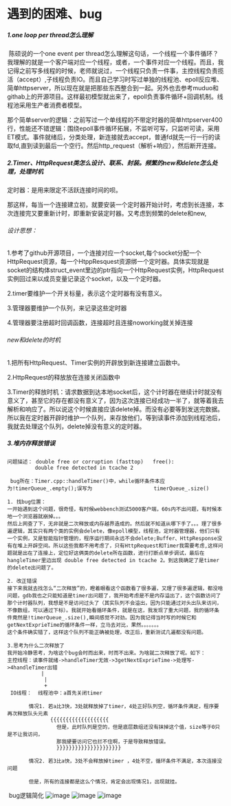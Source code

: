 # 遇到的困难、bug



##### 1.one loop per thread怎么理解

​			陈硕说的一个one event per thread怎么理解这句话，一个线程一个事件循环？我理解的就是一个客户端对应一个线程，或者，一个事件对应一个线程。而且，我记得之前写多线程的时候，老师就说过，一个线程只负责一件事，主控线程负责揽活（accept）,子线程负责IO。而且自己学习时写过单独的线程池、epoll反应堆、简单httpserver，所以现在就是把那些东西整合到一起。另外也去参考muduo和githab上的开源项目。这样最初模型就出来了，epoll负责事件循环+回调机制。线程池采用生产者消费者模型。

那个简单server的逻辑：之前写过一个单线程的不带定时器的简单httpserver400行，性能还不错逻辑：围绕epoll事件循环拓展，不监听可写，只监听可读，采用ET模式。事件就绪后，分类处理，新连接就去accept，普通fd就先一行一行的读取fd,直到读到最后一个空行。然后http_request（解析+响应），然后断开连接。



##### 2.Timer、HttpRequest类怎么设计、联系、封装。频繁的new和delete怎么处理，处理时机

定时器：是用来限定不活跃连接时间的呗。

那这样，每当一个连接建立初，就要安装一个定时器开始计时，考虑到长连接，本次连接完又要重新计时，即重新安装定时器。又考虑到频繁的delete和new,

###### 设计思想：

1.参考了github开源项目，一个连接对应一个socket,每个socket分配一个HttpRequest资源，每一个HtppResquest资源绑一个定时器。具体实现就是socket的结构体struct_event里边的ptr指向一个HttpRequest实例，HttpRequest实例回过来以成员变量记录这个socket，以及一个定时器。

2.timer要维护一个开关标量，表示这个定时器有没有意义。

3.管理器要维护一个队列，来记录这些定时器

4.管理器要注册超时回调函数，连接超时且连接noworking就关掉连接

###### new和delete的时机

1.把所有HttpRequest、Timer实例的开辟放到新连接建立函数中。

2.HttpRequest的释放放在连接关闭函数中

3.Timer的释放时机：请求数据到达本地socket后，这个计时器在继续计时就没有意义了，甚至它的存在都没有意义了，因为这次连接已经成功一半了，就等着我去解析和响应了。所以说这个时候直接应该delete掉。而没有必要等到发送完数据。所以我在定时器开辟时维护一个队列，来存放他们，等到读事件添加到线程池后，我就去处理这个队列，delete掉没有意义的定时器。



##### 3.堆内存释放错误	


```
问题描述： double free or corruption (fasttop)   free():  
		 double free detected in tcache 2
		 
 bug所在：Timer.cpp::handleTimer()中，while循环条件本应为!timerQueue_.empty();误写为					 timerQueue_.size()

1. 找bug位置：
一开始遇到这个问题，很奇怪，有时候webbench测试5000客户端，60s内不出问题，有时候本地一个浏览器就崩掉。。。
然后上网查了下，无非就是二次释放或内存越界造成的。然后就不知道从哪下手了。。。理了很多遍逻辑，其实只有两个类的实例会delete，像epoll模型，线程池，定时器管理器，他们只有一个实例，又是智能指针管理的，程序运行期间永远不会delete;Buffer、HttpResponse没有在堆上开辟空间。所以这些我都不用考虑了，只有HttpRequest和Timer我需要考虑,这样问题就是出在了连接上，定位好这俩类的delete所在函数，进行打断点单步调试，最后在hangleTimer里边出现 double free detected in tcache 2。到这我确定了是timer的delete出问题了。

2. 改正错误
接下来我就去找怎么“二次释放”的，瞪着眼看这个函数看了很多遍，又理了很多遍逻辑，都没啥问题，gdb我也之只能知道是timer出问题了，我开始考虑是不是内存溢出了，这个函数访问了那个计时器队列，我想是不是访问过头了（其实队列不会溢出，因为只能通过对头出队来访问，不像数组，可以通过下标）。我就开始看循环条件，就是在这，我发现了重大问题，我的循环条件竟然是!timerQueue_.size(),瞬间感觉不对劲。因为我记得当时写的时候它和getNextExprieTime的循环条件一样，立马去对比，果然。。。。。。。
这个条件确实错了，这样这个队列不能正确被处理，改正后，重新测试几遍都没有问题。

3.思考为什么二次释放了
我开始冷静思考，为啥这个bug会时而出来，时而不出来。为啥就二次释放了呢。如下：
主控线程：读事件就绪->handleTimer无效->3getNextExprieTime->处理写->4handleTimer出错
    ​		|
    		|
    		+
 IO线程：  线程池中：a首先关闭timer

​		情况1. 若a比3快，3处就释放掉了timer，4处正好队列空，循环条件满足，程序要再次释放队头元素
			  {{{{{{{{{{{{{{{{{{{
			    但是，此时队列是空的，但是底层数组还没有抹掉这个值，size等于0只是不让我访问，
			    那我硬要访问它也拦不住啊，于是导致释放错误。
			    }}}}}}}}}}}}}}}}}}}}}

​		情况2. 若3比a快，3处不会释放掉timer ，4处不空，循环条件不满足，本次连接没问题

​		但是，所有的连接都是这么个情况，肯定会出现情况1，出现就挂。
```

​	bug逻辑简化
![image](https://user-images.githubusercontent.com/68007721/122636075-d56cd880-d119-11eb-8b25-1d432f59cca3.png)
![image](https://user-images.githubusercontent.com/68007721/122636085-e3baf480-d119-11eb-8156-db2bd4e64d20.png)
![image](https://user-images.githubusercontent.com/68007721/122636098-f5040100-d119-11eb-9747-b9adb6932e61.png)

